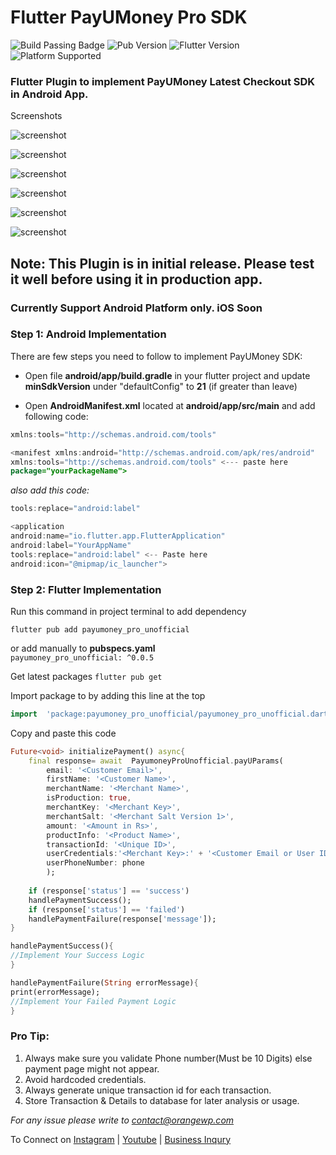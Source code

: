 
  

# Flutter PayUMoney Pro SDK

![Build Passing Badge](https://img.shields.io/badge/build-Passing-brightgreen) ![Pub Version](https://img.shields.io/pub/v/payumoney_pro_unofficial?label=Version) ![Flutter Version](https://img.shields.io/badge/Flutter-v2.12-blue) ![Platform Supported](https://img.shields.io/badge/Platform-Android-lightgrey)

### Flutter Plugin to implement PayUMoney Latest Checkout SDK in Android App.

  

Screenshots

  

  


  

![screenshot](https://github.com/orangepreneur/payumoneySDK/blob/master/screenshots/main.jpg)


![screenshot](https://github.com/orangepreneur/payumoneySDK/blob/master/screenshots/paymentpage.jpg)

  
![screenshot](https://github.com/orangepreneur/payumoneySDK/blob/master/screenshots/card.jpg)


![screenshot](https://github.com/orangepreneur/payumoneySDK/blob/master/screenshots/upi.jpg)


![screenshot](https://github.com/orangepreneur/payumoneySDK/blob/master/screenshots/wallets.jpg)


![screenshot](https://github.com/orangepreneur/payumoneySDK/blob/master/screenshots/netbanking.jpg)

  

## Note: This Plugin is in initial release. Please test it well before using it in production app.

### Currently Support Android Platform only. iOS Soon

### Step 1:  Android Implementation
There are few steps you need to follow to implement PayUMoney SDK:

- Open file **android/app/build.gradle** in your flutter project and update **minSdkVersion** under "defaultConfig" to **21** (if greater than leave)

- Open **AndroidManifest.xml** located at **android/app/src/main** and add following code:


```java
xmlns:tools="http://schemas.android.com/tools"
```

  

```java
<manifest xmlns:android="http://schemas.android.com/apk/res/android"
xmlns:tools="http://schemas.android.com/tools" <--- paste here
package="yourPackageName">
```

  

*also add this code:*

  

```java
tools:replace="android:label"
```


```java
<application
android:name="io.flutter.app.FlutterApplication"
android:label="YourAppName"
tools:replace="android:label" <-- Paste here
android:icon="@mipmap/ic_launcher">
```

  

  

### Step 2: Flutter Implementation

  

  

Run this command in project terminal to add dependency

  

```flutter pub add payumoney_pro_unofficial```

  

  

or add manually to **pubspecs.yaml**   
```payumoney_pro_unofficial: ^0.0.5```

  
  

Get latest packages
  ```flutter pub get ```

  

Import package to by adding this line at the top
```dart
import  'package:payumoney_pro_unofficial/payumoney_pro_unofficial.dart';
```


Copy and paste this code
```dart
Future<void> initializePayment() async{
	final response= await  PayumoneyProUnofficial.payUParams(
		email: '<Customer Email>',
		firstName: '<Customer Name>',
		merchantName: '<Merchant Name>',
		isProduction: true,
		merchantKey: '<Merchant Key>',
		merchantSalt: '<Merchant Salt Version 1>',
		amount: '<Amount in Rs>',
		productInfo: '<Product Name>',
		transactionId: '<Unique ID>',
		userCredentials:'<Merchant Key>:' + '<Customer Email or User ID>',
		userPhoneNumber: phone
		);
		
	if (response['status'] == 'success')
	handlePaymentSuccess();
	if (response['status'] == 'failed')
	handlePaymentFailure(response['message']);
}

handlePaymentSuccess(){
//Implement Your Success Logic
}

handlePaymentFailure(String errorMessage){
print(errorMessage);
//Implement Your Failed Payment Logic
}

```

### Pro Tip:
1. Always make sure you validate Phone number(Must be 10 Digits) else payment page might not appear.
2. Avoid hardcoded credentials.
3. Always generate unique transaction id for each transaction.
4. Store Transaction & Details to database for later analysis or usage.

*For any issue please write to [contact@orangewp.com](mailto:contact@orangewp.com)*

To Connect on [Instagram](https://instagram.com/orangepreneur) | [Youtube](https://orangepreneur.com) | [Business Inqury](https://wa.me/916398259963)